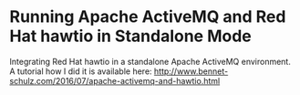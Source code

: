 # Running Apache ActiveMQ and Red Hat hawtio in Standalone Mode
Integrating Red Hat hawtio in a standalone Apache ActiveMQ environment. 
A tutorial how I did it is available here: http://www.bennet-schulz.com/2016/07/apache-activemq-and-hawtio.html
